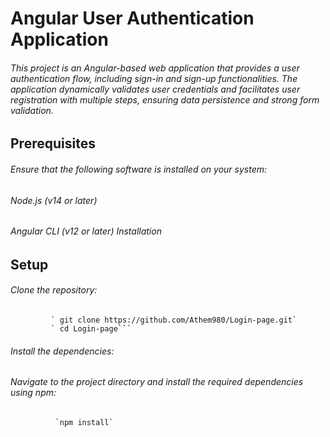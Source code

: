  #          Angular User Authentication Application
 ######            This project is an Angular-based web application that provides a user authentication flow, including sign-in and sign-up functionalities. The application dynamically validates user credentials and facilitates user registration with multiple steps, ensuring data persistence and strong form validation.
 ##           Prerequisites
 ######         Ensure that the following software is installed on your system:
 ######         Node.js (v14 or later) 
 ######          Angular CLI (v12 or later) Installation
 ##           Setup
 ######         Clone the repository:
             ` git clone https://github.com/Athem980/Login-page.git` 
             ` cd Login-page```
 ######        Install the dependencies:
 ######        Navigate to the project directory and install the required dependencies using npm: 
              `npm install`

